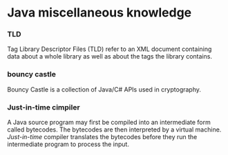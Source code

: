 # Java miscellaneous knowledge

### TLD

Tag Library Descriptor Files (TLD) refer to an XML document containing data about a whole library as well as about the tags the library contains.

### bouncy castle

Bouncy Castle is a collection of Java/C# APIs used in cryptography.

### Just-in-time cimpiler

A Java source program may first be compiled into an intermediate form called bytecodes. The bytecodes are then interpreted by a
virtual machine. *Just-in-time* compiler translates the bytecodes before they run the intermediate program to process the input.